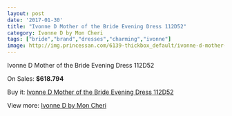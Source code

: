 ```yaml
---
layout: post
date: '2017-01-30'
title: "Ivonne D Mother of the Bride Evening Dress 112D52"
category: Ivonne D by Mon Cheri
tags: ["bride","brand","dresses","charming","ivonne"]
image: http://img.princessan.com/6139-thickbox_default/ivonne-d-mother-of-the-bride-evening-dress-112d52.jpg
---
```

Ivonne D Mother of the Bride Evening Dress 112D52

On Sales: **$618.794**
<a href="https://www.princessan.com/en/ivonne-d-by-mon-cheri/2812-ivonne-d-mother-of-the-bride-evening-dress-112d52.html"><amp-img layout="responsive" width="600" height="600" src="//img.princessan.com/6139-thickbox_default/ivonne-d-mother-of-the-bride-evening-dress-112d52.jpg" alt="Ivonne D Mother of the Bride Evening Dress 112D52 0" /></a>
<a href="https://www.princessan.com/en/ivonne-d-by-mon-cheri/2812-ivonne-d-mother-of-the-bride-evening-dress-112d52.html"><amp-img layout="responsive" width="600" height="600" src="//img.princessan.com/6140-thickbox_default/ivonne-d-mother-of-the-bride-evening-dress-112d52.jpg" alt="Ivonne D Mother of the Bride Evening Dress 112D52 1" /></a>

Buy it: [Ivonne D Mother of the Bride Evening Dress 112D52](https://www.princessan.com/en/ivonne-d-by-mon-cheri/2812-ivonne-d-mother-of-the-bride-evening-dress-112d52.html "Ivonne D Mother of the Bride Evening Dress 112D52")

View more: [Ivonne D by Mon Cheri](https://www.princessan.com/en/23-ivonne-d-by-mon-cheri "Ivonne D by Mon Cheri")